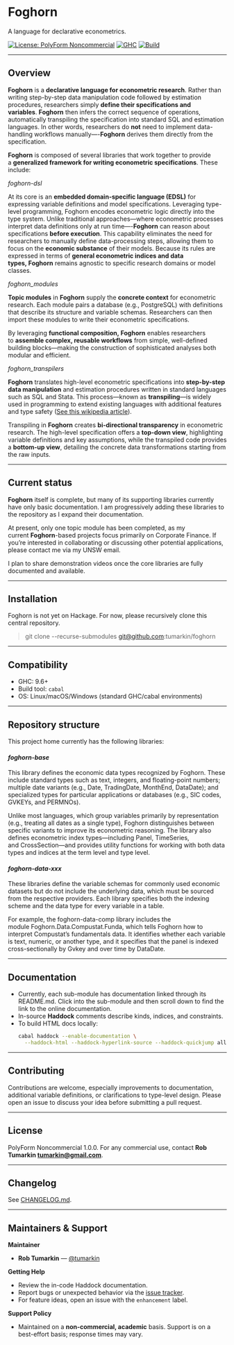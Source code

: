 # Foghorn

A language for declarative econometrics.

[![License: PolyForm Noncommercial](https://img.shields.io/badge/license-PolyForm%20Noncommercial-blue)](./LICENSE)
[![GHC](https://img.shields.io/badge/GHC-9.6%2B-brightgreen)](https://www.haskell.org/ghc/)
[![Build](https://img.shields.io/badge/build-cabal-informational)](#)

---

## Overview

**Foghorn** is a **declarative language for econometric research**. Rather than writing step-by-step data manipulation code followed by estimation procedures, researchers simply **define their specifications and variables**. **Foghorn** then infers the correct sequence of operations, automatically transpiling the specification into standard SQL and estimation languages. In other words, researchers do **not** need to implement data-handling workflows manually—-**Foghorn** derives them directly from the specification.

**Foghorn** is composed of several libraries that work together to provide a **generalized framework for writing econometric specifications**. These include:

_foghorn-dsl_

At its core is an **embedded domain-specific language (EDSL)** for expressing variable definitions and model specifications. Leveraging type-level programming, Foghorn encodes econometric logic directly into the type system. Unlike traditional approaches—where econometric processes interpret data definitions only at run time—-**Foghorn** can reason about specifications **before execution**. This capability eliminates the need for researchers to manually define data-processing steps, allowing them to focus on the **economic substance** of their models. Because its rules are expressed in terms of **general econometric indices and data types, Foghorn** remains agnostic to specific research domains or model classes.

_foghorn_modules_

**Topic modules** in **Foghorn** supply the **concrete context** for econometric research. Each module pairs a database (e.g., PostgreSQL) with definitions that describe its structure and variable schemas. Researchers can then import these modules to write their econometric specifications.

By leveraging **functional composition, Foghorn** enables researchers to **assemble complex, reusable workflows** from simple, well-defined building blocks—making the construction of sophisticated analyses both modular and efficient.

_foghorn_transpilers_

**Foghorn** translates high-level econometric specifications into **step-by-step data manipulation** and estimation procedures written in standard languages such as SQL and Stata. This process—known as **transpiling**—is widely used in programming to extend existing languages with additional features and type safety ([See this wikipedia article](https://en.wikipedia.org/wiki/Source-to-source_compiler)).

Transpiling in **Foghorn** creates **bi-directional transparency** in econometric research. The high-level specification offers a **top-down view**, highlighting variable definitions and key assumptions, while the transpiled code provides a **bottom-up view**, detailing the concrete data transformations starting from the raw inputs.


--- 

## Current status

**Foghorn** itself is complete, but many of its supporting libraries currently have only basic documentation. I am progressively adding these libraries to the repository as I expand their documentation.

At present, only one topic module has been completed, as my current **Foghorn**-based projects focus primarily on Corporate Finance. If you’re interested in collaborating or discussing other potential applications, please contact me via my UNSW email.

I plan to share demonstration videos once the core libraries are fully documented and available.

---

## Installation

Foghorn is not yet on Hackage. For now, please recursively clone this central repository.

> git clone --recurse-submodules git@github.com:tumarkin/foghorn

--- 

## Compatibility

- GHC: 9.6+  
- Build tool: `cabal`  
- OS: Linux/macOS/Windows (standard GHC/cabal environments)

---

## Repository structure

This project home currently has the following libraries:

#### _foghorn-base_

This library defines the economic data types recognized by Foghorn. These include standard types such as text, integers, and floating-point numbers; multiple date variants (e.g., Date, TradingDate, MonthEnd, DataDate); and specialized types for particular applications or databases (e.g., SIC codes, GVKEYs, and PERMNOs).

Unlike most languages, which group variables primarily by representation (e.g., treating all dates as a single type), Foghorn distinguishes between specific variants to improve its econometric reasoning. The library also defines econometric index types—including Panel, TimeSeries, and CrossSection—and provides utility functions for working with both data types and indices at the term level and type level.

#### _foghorn-data-xxx_

These libraries define the variable schemas for commonly used economic datasets but do not include the underlying data, which must be sourced from the respective providers. Each library specifies both the indexing scheme and the data type for every variable in a table.
 
For example, the foghorn-data-comp library includes the module Foghorn.Data.Compustat.Funda, which tells Foghorn how to interpret Compustat’s fundamentals data. It identifies whether each variable is text, numeric, or another type, and it specifies that the panel is indexed cross-sectionally by Gvkey and over time by DataDate.

---

## Documentation

- Currently, each sub-module has documentation linked through its README.md. Click into the sub-module and then scroll down to find the link to the online documentation. 
- In-source **Haddock** comments describe kinds, indices, and constraints.  
- To build HTML docs locally:
  ```bash
  cabal haddock --enable-documentation \
    --haddock-html --haddock-hyperlink-source --haddock-quickjump all
  ```

---

## Contributing

Contributions are welcome, especially improvements to documentation, additional variable definitions, or clarifications to type-level design. Please open an issue to discuss your idea before submitting a pull request.

---

## License

PolyForm Noncommercial 1.0.0.   For any commercial use, contact **Rob Tumarkin <tumarkin@gmail.com>**.

---

## Changelog

See [CHANGELOG.md](./CHANGELOG.md).

---

## Maintainers & Support

**Maintainer**
- **Rob Tumarkin** — [@tumarkin](https://github.com/tumarkin)

**Getting Help**
- Review the in-code Haddock documentation.  
- Report bugs or unexpected behavior via the [issue tracker](https://github.com/tumarkin/foghorn/issues).  
- For feature ideas, open an issue with the `enhancement` label.

**Support Policy**
- Maintained on a **non-commercial, academic** basis. Support is on a best-effort basis; response times may vary.

